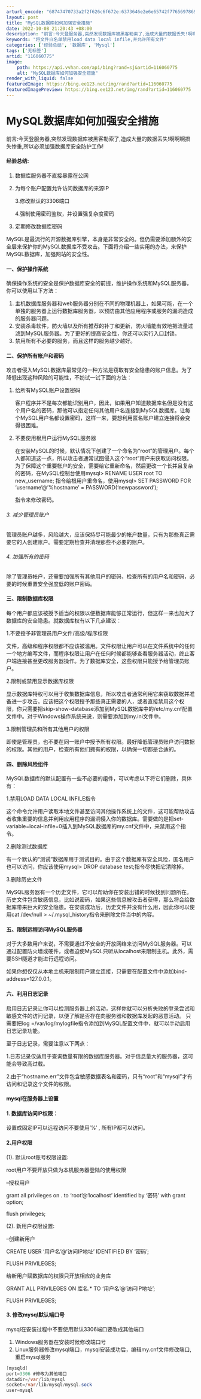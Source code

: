 ```yaml
---
arturl_encode: "68747470733a2f2f626c6f672e:6373646e2e6e65742f77656978696e5f34343530343134362f:61727469636c652f64657461696c732f313136303630373735"
layout: post
title: "MySQL数据库如何加强安全措施"
date: 2022-10-08 21:20:43 +08:00
description: "前言:今天登服务器,突然发现数据库被黑客勒索了,造成大量的数据丢失!啊啊啊损失惨重,所以必须加强数据"
keywords: "将文件白名单禁用load data local infile,并允许所有文件"
categories: ['经验总结', '数据库', 'Mysql']
tags: ['无标签']
artid: "116060775"
image:
    path: https://api.vvhan.com/api/bing?rand=sj&artid=116060775
    alt: "MySQL数据库如何加强安全措施"
render_with_liquid: false
featuredImage: https://bing.ee123.net/img/rand?artid=116060775
featuredImagePreview: https://bing.ee123.net/img/rand?artid=116060775
---
```


# MySQL数据库如何加强安全措施

前言:今天登服务器,突然发现数据库被黑客勒索了,造成大量的数据丢失!啊啊啊损失惨重,所以必须加强数据库安全防护工作!

#### 经验总结:

1. 数据库服务器不直接暴露在公网
2. 为每个账户配置允许访问数据库的来源IP
     
   3.修改默认的3306端口
     
   4.强制使用密码鉴权，并设置强复杂度密码
3. 定期修改数据库密码

MySQL是最流行的开源数据库引擎，本身是非常安全的。但仍需要添加额外的安全层来保护你的MySQL数据库不受攻击。下面将介绍一些实用的办法，来保护MySQL数据库，加强网站的安全性。

#### 一、保护操作系统

确保操作系统的安全是保护数据库安全的前提，维护操作系统和MySQL服务器，你可以使用以下方法：

1. 主机数据库服务器和web服务器分别在不同的物理机器上，如果可能，在一个单独的服务器上运行数据库服务器，以预防由其他应用程序或服务的漏洞造成的服务器问题。
2. 安装杀毒软件，防火墙以及所有推荐的补丁和更新，防火墙能有效地把流量过滤到MySQL服务器。为了更好的提高安全性，你还可以实行入口封锁。
3. 禁用所有不必要的服务，而且这样的服务越少越好。

#### 二、保护所有帐户和密码

攻击者侵入MySQL数据库最常见的一种方法是窃取有安全隐患的账户信息。为了降低出现这种风险的可能性，不妨试一试下面的方法：

1. 给所有MySQL账户设置密码
     
   客户程序并不是每次都能识别用户，因此，如果用户知道数据库名但是没有这个用户名的密码，那他可以指定任何其他用户名连接到MySQL数据库。让每个MySQL用户名都设置密码，这样一来，要想利用匿名账户建立连接将会变得很困难。
2. 不要使用根用户运行MySQL服务器
     
   在安装MySQL的时候，默认情况下创建了一个命名为“root”的管理用户。每个人都知道这一点，所以攻击者通常试图侵入这个“root”用户来获取访问权限。为了保障这个重要帐户的安全，需要给它重新命名，然后更改一个长并且复杂的密码，在MySQL控制台使用mysql> RENAME USER root TO new\_username; 指令给根用户重命名，使用mysql> SET PASSWORD FOR ‘username’@’%hostname’ = PASSWORD(‘newpassword’);
     
   指令来修改密码。

###### 3. 减少管理员账户

管理员账户越多，风险越大，应该保持尽可能最少的帐户数量，只有为那些真正需要它的人创建账户。需要定期检查并清理那些不必要的账户。

###### 4. 加强所有的密码

除了管理员帐户，还需要加强所有其他用户的密码，检查所有的用户名和密码，必要的时候重置安全强度低的账户密码。

#### 三、限制数据库权限

每个用户都应该被授予适当的权限以便数据库能够正常运行，但这样一来也加大了数据库的安全隐患。就数据库权有以下几点建议：
  
1.不要授予非管理员用户文件/高级/程序权限
  
文件，高级和程序权限都不应该被滥用。文件权限让用户可以在文件系统中的任何一个地方编写文件，而程序权限让用户在任何时候都能够查看服务器活动，终止客户端连接甚至更改服务器操作。为了数据库安全，这些权限只能授予给管理员账户。
  
2.限制或禁用显示数据库权限
  
显示数据库特权可以用于收集数据库信息，所以攻击者通常利用它来窃取数据并准备进一步攻击。应该把这个权限授予那些真正需要的人，或者直接禁用这个权 限，你只需要把skip-show-database添加到MySQL数据库中的/etc/my.cnf配置文件中。对于Windows操作系统来说，则需要添加到my.ini文件中。
  
3.限制管理员和所有其他用户的权限
  
即使是管理员，也不要在同一账户中授予所有权限。最好降低管理员账户访问数据的权限。其他的用户，检查所有他们拥有的权限，以确保一切都是合适的。

#### 四、删除风险组件

MySQL数据库的默认配置有一些不必要的组件，可以考虑以下将它们删除，具体有：
  
1.禁用LOAD DATA LOCAL INFILE指令
  
这个命令允许用户读取本地文件甚至访问其他操作系统上的文件，这可能帮助攻击者收集重要的信息并利用应用程序的漏洞侵入你的数据库。需要做的是把set-variable=local-infile=0插入到MySQL数据库的my.cnf文件中，来禁用这个指令。
  
2.删除测试数据库
  
有一个默认的“测试”数据库用于测试目的。由于这个数据库有安全风险，匿名用户也可以访问，你应该使用mysql> DROP database test;指令尽快把它清除掉。
  
3.删除历史文件
  
MySQL服务器有一个历史文件，它可以帮助你在安装出错的时候找到问题所在。历史文件包含敏感信息，比如说密码，如果这些信息被攻击者获得，那么将会给数据库带来巨大的安全隐患。在安装成功后，历史文件并没有什么用，因此你可以使用cat /dev/null > ~/.mysql\_history指令来删除文件当中的内容。

#### 五、限制远程访问MySQL服务器

对于大多数用户来说，不需要通过不安全的开放网络来访问MySQL服务器。可以通过配置防火墙或硬件，或者迫使MySQL只听从localhost来限制主机。此外，需要SSH隧道才能进行远程访问。
  
如果你想仅仅从本地主机来限制用户建立连接，只需要在配置文件中添加bind-address=127.0.0.1。

#### 六、利用日志记录

启用日志记录让你可以检测服务器上的活动，这样你就可以分析失败的登录尝试和敏感文件的访问记录，以便了解是否存在向服务器和数据库发起的恶意活动。 只需要把log =/var/log/mylogfile指令添加到MySQL配置文件中，就可以手动启用日志记录功能。

至于日志记录，需要注意以下两点：

1.日志记录仅适用于查询数量有限的数据库服务器。对于信息量大的服务器，这可能会导致高过载。

2.由于“hostname.err”文件包含敏感数据表名和密码，只有“root”和“mysql”才有访问和记录这个文件的权限。

#### mysql在服务器上设置

#### 1. 数据库访问IP权限：

设置成固定IP可以远程访问不要使用’%’ , 所有IP都可以访问。

#### 2.用户权限

(1). 默认root账号权限设置:
  
root用户不要开放只做为本机服务器登陆的使用权限
  
–授权用户
  
grant all privileges on
*.*
to ‘root’@‘localhost’ identified by ‘密码’ with grant option;
  
flush privileges;
  
(2). 新用户权限设置:
  
–创建新用户
  
CREATE USER ‘用户名’@‘访问IP地址’ IDENTIFIED BY ‘密码’;
  
FLUSH PRIVILEGES;
  
给新用户赋数据库的权限只开放相应的业务库
  
GRANT ALL PRIVILEGES ON 库名.\* TO ‘用户名’@‘访问IP地址’;
  
FLUSH PRIVILEGES;

#### 3. 修改mysql默认端口号

mysql在安装过程中不要使用默认3306端口要改成其他端口

1. Windows服务器在安装时候修改端口号
2. Linux服务器修改mysql端口，mysql安装成功后，编辑my.cnf文件修改端口,重启mysql服务

```java
[mysqld]  
port=3306 #修改为其他端口  
datadir=/var/lib/mysql  
socket=/var/lib/mysql/mysql.sock  
user=mysql

```